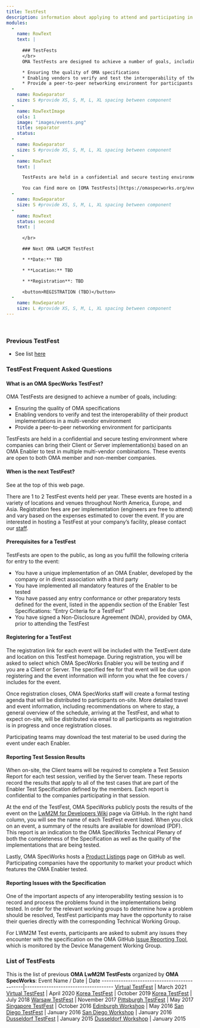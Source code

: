 ```yaml
---
title: TestFest
description: information about applying to attend and participating in an OMA TestFest
modules:
  -
    name: RowText
    text: | 
      
      ### TestFests
      </br>
      OMA TestFests are designed to achieve a number of goals, including:

      * Ensuring the quality of OMA specifications
      * Enabling vendors to verify and test the interoperability of their product implementations in a multi-vendor environment
      * Provide a peer-to-peer networking environment for participants
  -
    name: RowSeparator
    size: S #provide XS, S, M, L, XL spacing between component
  -
    name: RowTextImage
    cols: 1
    image: "images/events.png"
    title: separator
    status: 
  -
    name: RowSeparator
    size: S #provide XS, S, M, L, XL spacing between component
  -
    name: RowText
    text: | 

      TestFests are held in a confidential and secure testing environment where companies can bring their Client or Server implementation(s) based on an OMA Enabler to test in multiple multi-vendor combinations. These events are open to both OMA member and non-member companies.)

      You can find more on [OMA TestFests](https://omaspecworks.org/events/testfests-registration/) page.
  -
    name: RowSeparator
    size: S #provide XS, S, M, L, XL spacing between component
  -
    name: RowText
    status: second
    text: |
      
      </br>

      ### Next OMA LwM2M TestFest

      * **Date:** TBD

      * **Location:** TBD

      * **Registration**: TBD

      <button>REGISTRATION (TBD)</button>
  -
    name: RowSeparator
    size: L #provide XS, S, M, L, XL spacing between component
---
```

</br>

### Previous TestFest
* See list [here](#list-of-testfests)

### TestFest Frequent Asked Questions
#### What is an OMA SpecWorks TestFest?

OMA TestFests are designed to achieve a number of goals, including:

* Ensuring the quality of OMA specifications
* Enabling vendors to verify and test the interoperability of their product implementations in a multi-vendor environment
* Provide a peer-to-peer networking environment for participants

TestFests are held in a confidential and secure testing environment where companies can bring their Client or Server implementation(s) based on an OMA Enabler to test in multiple multi-vendor combinations. These events are open to both OMA member and non-member companies.

#### When is the next TestFest?

See at the top of this web page.

There are 1 to 2 TestFest events held per year. These events are hosted in a variety of locations and venues throughout North America, Europe, and Asia. Registration fees are per implementation (engineers are free to attend) and vary based on the expenses estimated to cover the event. If you are interested in hosting a TestFest at your company’s facility, please contact our [staff](https://omaspecworks.org/contact-us/).

#### Prerequisites for a TestFest

TestFests are open to the public, as long as you fulfill the following criteria for entry to the event:

* You have a unique implementation of an OMA Enabler, developed by the company or in direct association with a third party
* You have implemented all mandatory features of the Enabler to be tested
* You have passed any entry conformance or other preparatory tests defined for the event, listed in the appendix section of the Enabler Test Specifications: “Entry Criteria for a TestFest”
* You have signed a Non-Disclosure Agreement (NDA), provided by OMA, prior to attending the TestFest

#### Registering for a TestFest

The registration link for each event will be included with the TestEvent date and location on this TestFest homepage. During registration, you will be asked to select which OMA SpecWorks Enabler you will be testing and if you are a Client or Server. The specified fee for that event will be due upon registering and the event information will inform you what the fee covers / includes for the event.

Once registration closes, OMA SpecWorks staff will create a formal testing agenda that will be distributed to participants on-site. More detailed travel and event information, including recommendations on where to stay, a general overview of the schedule, arriving at the TestFest, and what to expect on-site, will be distributed via email to all participants as registration is in progress and once registration closes.

Participating teams may download the test material to be used during the event under each Enabler.

#### Reporting Test Session Results

When on-site, the Client teams will be required to complete a Test Session Report for each test session, verified by the Server team. These reports record the results that apply to all of the test cases that are part of the Enabler Test Specification defined by the members. Each report is confidential to the companies participating in that session.

At the end of the TestFest, OMA SpecWorks publicly posts the results of the event on the [LwM2M for Developers Wiki](https://github.com/OpenMobileAlliance/OMA_LwM2M_for_Developers/wiki/2016-October-TestFest-Results) page via GitHub. In the right hand column, you will see the name of each TestFest event listed. When you click on an event, a summary of the results are available for download (PDF). This report is an indication to the OMA SpecWorks Technical Plenary of both the completeness of the Specification as well as the quality of the implementations that are being tested.

Lastly, OMA SpecWorks hosts a [Product Listings](https://github.com/OpenMobileAlliance/OMA_LwM2M_for_Developers/wiki/Product-Listing) page on GitHub as well. Participating companies have the opportunity to market your product which features the OMA Enabler tested.

#### Reporting Issues with the Specification

One of the important aspects of any interoperability testing session is to record and process the problems found in the implementations being tested. In order for the relevant working groups to determine how a problem should be resolved, TestFest participants may have the opportunity to raise their queries directly with the corresponding Technical Working Group.

For LWM2M Test events, participants are asked to submit any issues they encounter with the specification on the OMA GitHub [Issue Reporting Tool](https://github.com/OpenMobileAlliance/OMA_LwM2M_for_Developers/issues), which is monitored by the Device Management Working Group.

### List of TestFests

This is the list of previous **OMA LwM2M TestFests** organized by **OMA SpecWorks**:
Event Name / Date                            | Date
---------------------------------------------|-------------------------------------
[Virtual TestFest](https://github.com/OpenMobileAlliance/OMA_LwM2M_for_Developers/wiki/Virtual-TestFest-Mar-2021)              | March 2021
[Virtual TestFest](https://github.com/OpenMobileAlliance/OMA_LwM2M_for_Developers/wiki/2020-Apr-Virtual-TestFest-Results)      | April 2020
[Korea TestFest](https://github.com/OpenMobileAlliance/OMA_LwM2M_for_Developers/wiki/2019-Oct-TestFest-Results)                   | October 2019
[Korea TestFest](https://github.com/OpenMobileAlliance/OMA_LwM2M_for_Developers/wiki/2018-Jul-TestFest-Results)                   | July 2018
[Warsaw TestFest](https://github.com/OpenMobileAlliance/OMA_LwM2M_for_Developers/wiki/2017-Nov-TestFest-Results)                   | November 2017
[Pittsburgh TestFest](https://github.com/OpenMobileAlliance/OMA_LwM2M_for_Developers/wiki/2016-May-IoT-Platform-Training-%28Workshop%29)  | May 2017
[Singapore TestFest](https://github.com/OpenMobileAlliance/OMA_LwM2M_for_Developers/wiki/2016-October-TestFest-Results)          | October 2016
[Edinburgh Workshop](https://github.com/OpenMobileAlliance/OMA_LwM2M_for_Developers/wiki/2017-May-TestFest-Results)              | May 2016
[San Diego TestFest](https://github.com/OpenMobileAlliance/OMA_LwM2M_for_Developers/wiki/2016-January-TestFest-Results)          | January 2016
[San Diego Workshop](https://github.com/OpenMobileAlliance/OMA_LwM2M_for_Developers/wiki/2016-January-Hands-on-IoT-Training-and-Workshop)  | January 2016
[Dusseldorf TestFest](https://github.com/OpenMobileAlliance/OMA_LwM2M_for_Developers/wiki/TestFest-Dusseldorf-26th-to-29th-Jan-2015)        | January 2015
[Dusseldorf Workshop](https://github.com/OpenMobileAlliance/OMA_LwM2M_for_Developers/wiki/Workshop-Dusseldorf-28th-Jan-2015)                | January 2015

